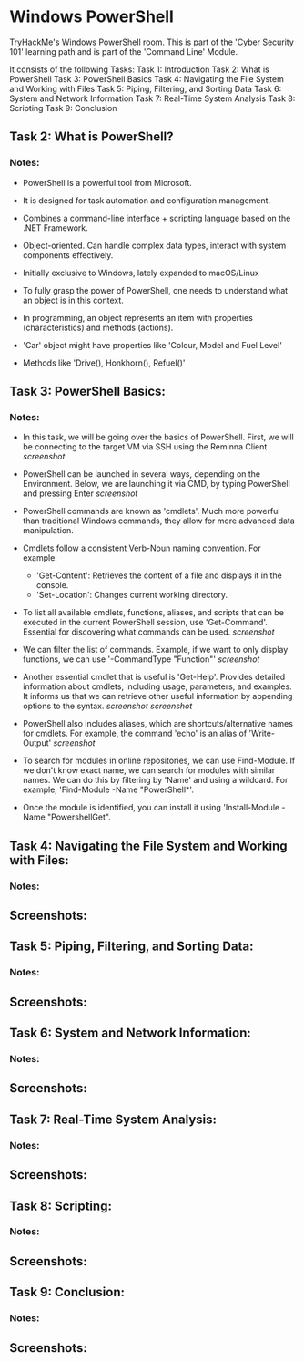 
# Windows PowerShell

TryHackMe's Windows PowerShell room. This is part of the 'Cyber Security 101' learning path and is part of the 'Command Line' Module.

It consists of the following Tasks:
Task 1: Introduction
Task 2: What is PowerShell
Task 3: PowerShell Basics
Task 4: Navigating the File System and Working with Files
Task 5: Piping, Filtering, and Sorting Data
Task 6: System and Network Information
Task 7: Real-Time System Analysis
Task 8: Scripting
Task 9: Conclusion

## Task 2: What is PowerShell?

### Notes:
- PowerShell is a powerful tool from Microsoft.
- It is designed for task automation and configuration management.
- Combines a command-line interface + scripting language based on the .NET Framework.
- Object-oriented. Can handle complex data types, interact with system components effectively.
- Initially exclusive to Windows, lately expanded to macOS/Linux

- To fully grasp the power of PowerShell, one needs to understand what an object is in this context.
- In programming, an object represents an item with properties (characteristics) and methods (actions).
- 'Car' object might have properties like 'Colour, Model and Fuel Level'
- Methods like 'Drive(), Honkhorn(), Refuel()'

## Task 3: PowerShell Basics:

### Notes:
- In this task, we will be going over the basics of PowerShell. First, we will be connecting to the target VM via SSH using the Reminna Client
*screenshot*

- PowerShell can be launched in several ways, depending on the Environment. Below, we are launching it via CMD, by typing PowerShell and pressing Enter
*screenshot*

- PowerShell commands are known as 'cmdlets'. Much more powerful than traditional Windows commands, they allow for more advanced data manipulation.

- Cmdlets follow a consistent Verb-Noun naming convention. For example:
  - 'Get-Content': Retrieves the content of a file and displays it in the console.
  - 'Set-Location': Changes current working directory.

- To list all available cmdlets, functions, aliases, and scripts that can be executed in the current PowerShell session, use 'Get-Command'. Essential for discovering what commands can be used.
*screenshot*
  
- We can filter the list of commands. Example, if we want to only display functions, we can use '-CommandType "Function"'
*screenshot*

- Another essential cmdlet that is useful is 'Get-Help'. Provides detailed information about cmdlets, including usage, parameters, and examples. It informs us that we can retrieve other useful information by appending options to the syntax.
*screenshot*
*screenshot*

- PowerShell also includes aliases, which are shortcuts/alternative names for cmdlets. For example, the command 'echo' is an alias of 'Write-Output'
*screenshot*

- To search for modules in online repositories, we can use Find-Module. If we don't know exact name, we can search for modules with similar names. We can do this by filtering by 'Name' and using a wildcard. For example, 'Find-Module -Name "PowerShell*'.

- Once the module is identified, you can install it using 'Install-Module -Name "PowershellGet".

## Task 4: Navigating the File System and Working with Files:

### Notes:

## Screenshots:


## Task 5: Piping, Filtering, and Sorting Data:

### Notes:

## Screenshots:


## Task 6: System and Network Information:

### Notes:

## Screenshots:


## Task 7: Real-Time System Analysis:

### Notes:

## Screenshots:


## Task 8: Scripting:

### Notes:

## Screenshots:


## Task 9: Conclusion:

### Notes:

## Screenshots:




